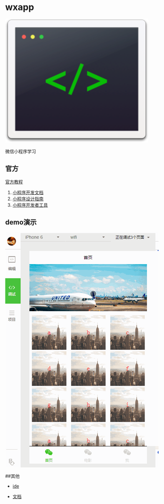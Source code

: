 # wxapp

![](logo.png)

微信小程序学习


## 官方
[官方教程](https://mp.weixin.qq.com/wiki?t=resource/res_main&id=mp1474632113_xQVCl&token=&lang=zh_CN)


1. [小程序开发文档](https://mp.weixin.qq.com/debug/wxadoc/dev/index.html)
2. [小程序设计指南](https://mp.weixin.qq.com/debug/wxadoc/design/index.html)
3. [小程序开发者工具](https://mp.weixin.qq.com/debug/wxadoc/dev/devtools/download.html)

## demo演示

![demo](demo2.gif)

##其他

- [ide](https://github.com/gavinkwoe/weapp-ide-crack)

- [文档](http://wxopen.notedown.cn)
